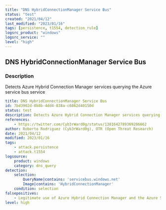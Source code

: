 ```yaml
---
title: "DNS HybridConnectionManager Service Bus"
status: "test"
created: "2021/04/12"
last_modified: "2023/01/16"
tags: [persistence, t1554, detection_rule]
logsrc_product: "windows"
logsrc_service: ""
level: "high"
---
```


## DNS HybridConnectionManager Service Bus

### Description

Detects Azure Hybrid Connection Manager services querying the Azure service bus service

```yml
title: DNS HybridConnectionManager Service Bus
id: 7bd3902d-8b8b-4dd4-838a-c6862d40150d
status: test
description: Detects Azure Hybrid Connection Manager services querying the Azure service bus service
references:
    - https://twitter.com/Cyb3rWard0g/status/1381642789369286662
author: Roberto Rodriguez (Cyb3rWard0g), OTR (Open Threat Research)
date: 2021/04/12
modified: 2023/01/16
tags:
    - attack.persistence
    - attack.t1554
logsource:
    product: windows
    category: dns_query
detection:
    selection:
        QueryName|contains: 'servicebus.windows.net'
        Image|contains: 'HybridConnectionManager'
    condition: selection
falsepositives:
    - Legitimate use of Azure Hybrid Connection Manager and the Azure Service Bus service
level: high

```
